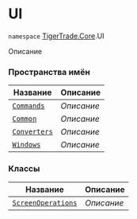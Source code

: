 
# UI

`namespace` [TigerTrade.Core](../TigerTrade.Core.md).UI

Описание


### Пространства имён
| Название | Описание |
| --- | --- |
| [`Commands`](./UI/Commands.md) | *Описание* |
| [`Common`](./UI/Common.md) | *Описание* |
| [`Converters`](./UI/Converters.md) | *Описание* |
| [`Windows`](./UI/Windows.md) | *Описание* |

### Классы
| Название | Описание |
| --- | --- |
| [`ScreenOperations`](./UI/ScreenOperations.cs.md) | *Описание* |
